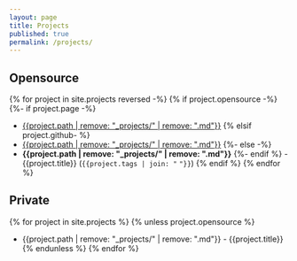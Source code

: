 ```yaml
---
layout: page
title: Projects
published: true
permalink: /projects/
---
```

## Opensource

{% for project in site.projects reversed -%}
    {% if project.opensource -%}
      {%- if project.page -%}
- [{{project.path | remove: "_projects/" | remove: ".md"}}]({{project.page}})
     {% elsif project.github- %}
- [{{project.path | remove: "_projects/" | remove: ".md"}}]({{project.github}})
      {%- else -%}
- **{{project.path | remove: "_projects/" | remove: ".md"}}**
      {%- endif %} - {{project.title}} (`{{project.tags | join: "` `"}}`)
    {% endif %}
{% endfor %}

## Private

{% for project in site.projects %}
    {% unless project.opensource %}
- {{project.path | remove: "_projects/" | remove: ".md"}} - {{project.title}}
    {% endunless %}
{% endfor %}
